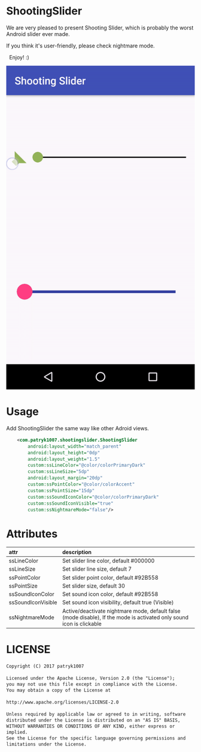 # ShootingSlider
We are very pleased to present Shooting Slider, which is probably the worst Android slider ever made.

If you think it's user-friendly, please check nightmare mode.

  Enjoy! :)

![Demo](demo/demo1.gif)

# Usage

Add ShootingSlider the same way like other Adroid views.

```xml
    <com.patryk1007.shootingslider.ShootingSlider
        android:layout_width="match_parent"
        android:layout_height="0dp"
        android:layout_weight="1.5"
        custom:ssLineColor="@color/colorPrimaryDark"
        custom:ssLineSize="5dp"
        android:layout_margin="20dp"
        custom:ssPointColor="@color/colorAccent"
        custom:ssPointSize="15dp"
        custom:ssSoundIconColor="@color/colorPrimaryDark"
        custom:ssSoundIconVisible="true"
        custom:ssNightmareMode="false"/>

```

# Attributes


| attr | description |
|:---|:---|
| ssLineColor | Set slider line color, default #000000 |
| ssLineSize | Set slider line size, default 7 |
| ssPointColor | Set slider point color, default #92B558 |
| ssPointSize | Set slider size, default 30 |
| ssSoundIconColor | Set sound icon color, default #92B558 |
| ssSoundIconVisible | Set sound icon visibility, default true (Visible)  |
| ssNightmareMode |  Active/deactivate nightmare mode, default false (mode disable), If the mode is activated only sound icon is clickable  |

# LICENSE

```
Copyright (C) 2017 patryk1007

Licensed under the Apache License, Version 2.0 (the "License");
you may not use this file except in compliance with the License.
You may obtain a copy of the License at

http://www.apache.org/licenses/LICENSE-2.0

Unless required by applicable law or agreed to in writing, software
distributed under the License is distributed on an "AS IS" BASIS,
WITHOUT WARRANTIES OR CONDITIONS OF ANY KIND, either express or implied.
See the License for the specific language governing permissions and
limitations under the License.
```

[demo_gif]: https://bytebucket.org/moodup/headerviewpager/raw/731ab624167cf459dc8634719de728e0396bcf14/screen/demo1.gif?token=ad81426659b7884ea43e60a7f5d3db0eab359346
